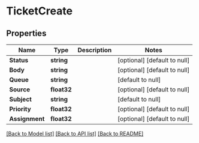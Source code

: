 # TicketCreate

## Properties
Name | Type | Description | Notes
------------ | ------------- | ------------- | -------------
**Status** | **string** |  | [optional] [default to null]
**Body** | **string** |  | [optional] [default to null]
**Queue** | **string** |  | [default to null]
**Source** | **float32** |  | [optional] [default to null]
**Subject** | **string** |  | [default to null]
**Priority** | **float32** |  | [optional] [default to null]
**Assignment** | **float32** |  | [optional] [default to null]

[[Back to Model list]](../README.md#documentation-for-models) [[Back to API list]](../README.md#documentation-for-api-endpoints) [[Back to README]](../README.md)


